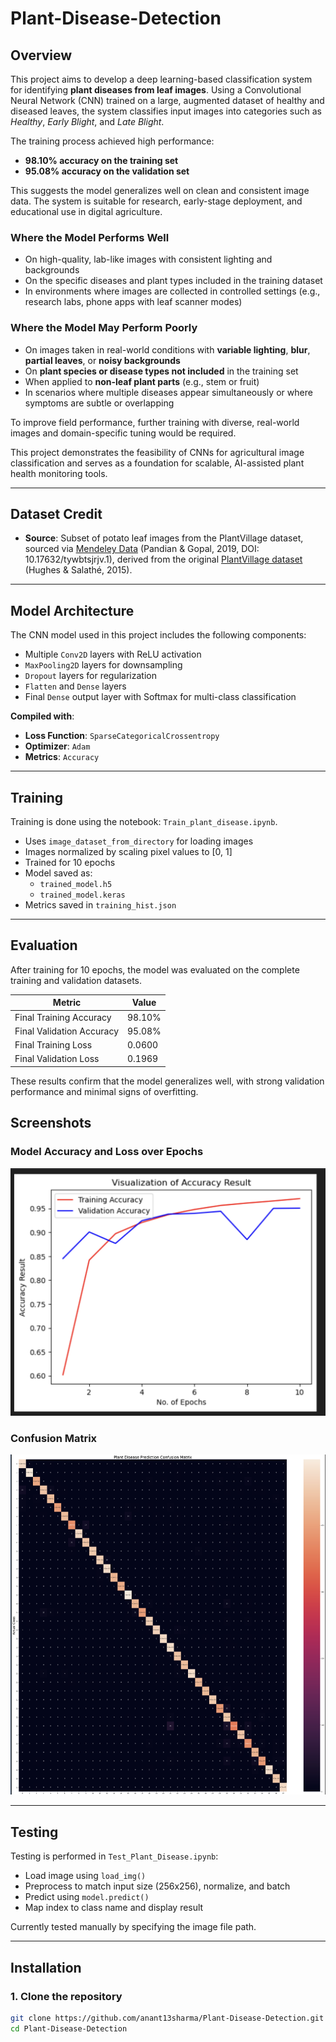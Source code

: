 # Plant-Disease-Detection

## Overview

This project aims to develop a deep learning-based classification system for identifying **plant diseases from leaf images**. Using a Convolutional Neural Network (CNN) trained on a large, augmented dataset of healthy and diseased leaves, the system classifies input images into categories such as *Healthy*, *Early Blight*, and *Late Blight*.

The training process achieved high performance:
- **98.10% accuracy on the training set**
- **95.08% accuracy on the validation set**

This suggests the model generalizes well on clean and consistent image data. The system is suitable for research, early-stage deployment, and educational use in digital agriculture.

### Where the Model Performs Well
- On high-quality, lab-like images with consistent lighting and backgrounds
- On the specific diseases and plant types included in the training dataset
- In environments where images are collected in controlled settings (e.g., research labs, phone apps with leaf scanner modes)

### Where the Model May Perform Poorly
- On images taken in real-world conditions with **variable lighting**, **blur**, **partial leaves**, or **noisy backgrounds**
- On **plant species or disease types not included** in the training set
- When applied to **non-leaf plant parts** (e.g., stem or fruit)
- In scenarios where multiple diseases appear simultaneously or where symptoms are subtle or overlapping

To improve field performance, further training with diverse, real-world images and domain-specific tuning would be required.

This project demonstrates the feasibility of CNNs for agricultural image classification and serves as a foundation for scalable, AI-assisted plant health monitoring tools.

---
## Dataset Credit

- **Source**: Subset of potato leaf images from the PlantVillage dataset, sourced via [Mendeley Data](https://data.mendeley.com/datasets/tywbtsjrjv/1) (Pandian & Gopal, 2019, DOI: 10.17632/tywbtsjrjv.1), derived from the original [PlantVillage dataset](https://arxiv.org/abs/1511.08060) (Hughes & Salathé, 2015).

---

## Model Architecture

The CNN model used in this project includes the following components:

- Multiple `Conv2D` layers with ReLU activation
- `MaxPooling2D` layers for downsampling
- `Dropout` layers for regularization
- `Flatten` and `Dense` layers
- Final `Dense` output layer with Softmax for multi-class classification

**Compiled with**:
- **Loss Function**: `SparseCategoricalCrossentropy`
- **Optimizer**: `Adam`
- **Metrics**: `Accuracy`

---

## Training

Training is done using the notebook: `Train_plant_disease.ipynb`.

- Uses `image_dataset_from_directory` for loading images
- Images normalized by scaling pixel values to [0, 1]
- Trained for 10 epochs
- Model saved as:
  - `trained_model.h5`
  - `trained_model.keras`
- Metrics saved in `training_hist.json`

---

## Evaluation

After training for 10 epochs, the model was evaluated on the complete training and validation datasets.

| Metric                   | Value       |
|--------------------------|-------------|
| Final Training Accuracy  | 98.10%      |
| Final Validation Accuracy| 95.08%      |
| Final Training Loss      | 0.0600      |
| Final Validation Loss    | 0.1969      |

These results confirm that the model generalizes well, with strong validation performance and minimal signs of overfitting.
## Screenshots

### Model Accuracy and Loss over Epochs
![Accuracy and Loss Plot](screenshots/a.png)

### Confusion Matrix
![Confusion Matrix](screenshots/b.png)



---

## Testing

Testing is performed in `Test_Plant_Disease.ipynb`:

- Load image using `load_img()`
- Preprocess to match input size (256x256), normalize, and batch
- Predict using `model.predict()`
- Map index to class name and display result

Currently tested manually by specifying the image file path.

---

## Installation

### 1. Clone the repository
```bash
git clone https://github.com/anant13sharma/Plant-Disease-Detection.git
cd Plant-Disease-Detection

